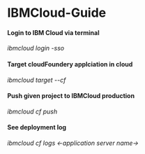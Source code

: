 # IBMCloud-Guide

#### Login to IBM Cloud via terminal
<i>ibmcloud login -sso</i>

#### Target cloudFoundery applciation in cloud <br>
<i>ibmcloud target --cf </i>

#### Push given project to IBMCloud production <br>
<i>ibmcloud cf push</i>

#### See deployment log <br>
<i>ibmcloud cf logs <-application server name-> </i>
